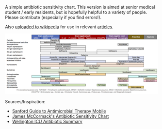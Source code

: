 A simple antibiotic sensitivity chart. This version is aimed at senior medical student / early residents, but is hopefully helpful to a variety of people. Please contribute (especially if you find errors!). 

Also [uploaded to wikipedia](https://commons.wikimedia.org/wiki/File:Antibiotics_coverage_diagram.jpg) for use in relevant [articles](https://en.wikipedia.org/wiki/Broad-spectrum_antibiotic). 

![antibiotic sensitivity chart](/antibiogram.jpg)

Sources/Inspiration:
- [Sanford Guide to Antimicrobial Therapy Mobile](http://sanfordguide.com/)
- [James McCormack's Antibiotic Sensitivity Chart](http://therapeuticseducation.org/sites/therapeuticseducation.org/files/Antibiotic_Sensitivity_December_2015.pdf)
- [Wellington ICU Antibiotic Summary](http://wellingtonicu.com/Drug/PDF/Wellington%20ICU%20Antibiotic%20Summary.pdf)
